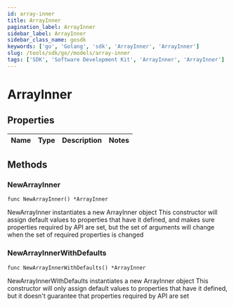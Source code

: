 ```yaml
---
id: array-inner
title: ArrayInner
pagination_label: ArrayInner
sidebar_label: ArrayInner
sidebar_class_name: gosdk
keywords: ['go', 'Golang', 'sdk', 'ArrayInner', 'ArrayInner'] 
slug: /tools/sdk/go//models/array-inner
tags: ['SDK', 'Software Development Kit', 'ArrayInner', 'ArrayInner']
---
```


# ArrayInner

## Properties

Name | Type | Description | Notes
------------ | ------------- | ------------- | -------------

## Methods

### NewArrayInner

`func NewArrayInner() *ArrayInner`

NewArrayInner instantiates a new ArrayInner object
This constructor will assign default values to properties that have it defined,
and makes sure properties required by API are set, but the set of arguments
will change when the set of required properties is changed

### NewArrayInnerWithDefaults

`func NewArrayInnerWithDefaults() *ArrayInner`

NewArrayInnerWithDefaults instantiates a new ArrayInner object
This constructor will only assign default values to properties that have it defined,
but it doesn't guarantee that properties required by API are set


